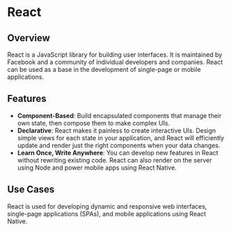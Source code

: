 # React

## Overview
React is a JavaScript library for building user interfaces. It is maintained by Facebook and a community of individual developers and companies. React can be used as a base in the development of single-page or mobile applications.

## Features
- **Component-Based**: Build encapsulated components that manage their own state, then compose them to make complex UIs.
- **Declarative**: React makes it painless to create interactive UIs. Design simple views for each state in your application, and React will efficiently update and render just the right components when your data changes.
- **Learn Once, Write Anywhere**: You can develop new features in React without rewriting existing code. React can also render on the server using Node and power mobile apps using React Native.

## Use Cases
React is used for developing dynamic and responsive web interfaces, single-page applications (SPAs), and mobile applications using React Native.

